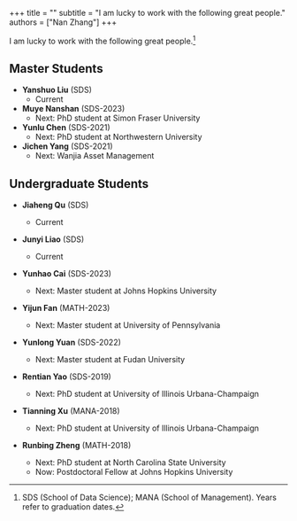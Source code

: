 +++
title = ""
subtitle = "I am lucky to work with the following great people."
authors = ["Nan Zhang"]
+++

I am lucky to work with the following great people.[^1]

## Master Students 

- **Yanshuo Liu** (SDS) 
    - Current
- **Muye Nanshan** (SDS-2023) 
    - Next: PhD student at Simon Fraser University
- **Yunlu Chen** (SDS-2021) 
    - Next: PhD student at Northwestern University
- **Jichen Yang** (SDS-2021) 
    - Next: Wanjia Asset Management

## Undergraduate Students

- **Jiaheng Qu** (SDS) 
    - Current
- **Junyi Liao** (SDS) 
    - Current
- **Yunhao Cai** (SDS-2023) 
    - Next: Master student at Johns Hopkins University
    
- **Yijun Fan** (MATH-2023) 
    - Next: Master student at University of Pennsylvania
- **Yunlong Yuan** (SDS-2022) 
    - Next: Master student at Fudan University
- **Rentian Yao** (SDS-2019) 
    - Next: PhD student at University of Illinois Urbana-Champaign
- **Tianning Xu** (MANA-2018) 
    - Next: PhD student at University of Illinois Urbana-Champaign
- **Runbing Zheng** (MATH-2018) 
    - Next: PhD student at North Carolina State University
    - Now: Postdoctoral Fellow at Johns Hopkins University


[^1]: SDS (School of Data Science); MANA (School of Management). Years refer to graduation dates.